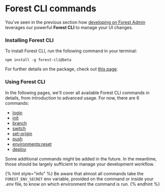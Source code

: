 # Forest CLI commands

You've seen in the previous section how [developing on Forest Admin](../) leverages our powerful **Forest CLI** to manage your UI changes.

### Installing Forest CLI

To install Forest CLI, run the following command in your terminal:

```
npm install -g forest-cli@beta
```

For further details on the package, check out [this page](https://www.npmjs.com/package/forest-cli).

### Using Forest CLI

In the following pages, we'll cover all available Forest CLI commands in details, from introduction to advanced usage. For now, there are 6 commands:

* [login](login.md)
* [init](init.md)
* [branch](branch.md)
* [switch](switch.md)
* [set-origin](set-origin.md)
* [push](push.md)
* [environments:reset](environments-reset.md)
* [deploy](deploy.md)

Some additional commands might be added in the future. In the meantime, those should be largely sufficient to manage your development workflow.

{% hint style="info" %}
Be aware that almost all commands take the `FOREST_ENV_SECRET` env variable, provided on the command or inside your _.env_ file, to know on which environment the command is run.
{% endhint %}
